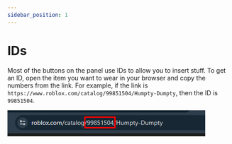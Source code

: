 ```yaml
---
sidebar_position: 1
---
```


# IDs

Most of the buttons on the panel use IDs to allow you to insert stuff. To get an ID, open the item you want to wear in your browser and copy the numbers from the link. For example, if the link is `https://www.roblox.com/catalog/99851504/Humpty-Dumpty`, then the ID is `99851504`.

![](./img/id.png)
